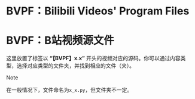 # BVPF：Bilibili Videos' Program Files
# BVPF：B站视频源文件

这里放置了标签以 **“【BVPF】x.x”** 开头的视频对应的源码。你可以通过内容类型，选择对应类型的文件夹，并找到相应的文件（夹）。

> [!NOTE]
> 在一般情况下，文件命名为`x_x.py`，但文件夹不一定。